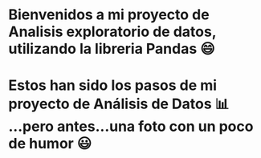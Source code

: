 # Bienvenidos a mi proyecto de Analisis exploratorio de datos, utilizando la libreria Pandas 😄
# Estos han sido los pasos de mi proyecto de Análisis de Datos 📊 ...pero antes...una foto con un poco de humor 😃

